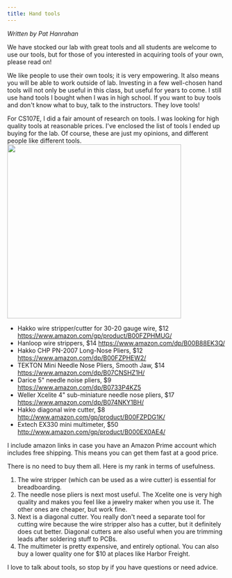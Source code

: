 ```yaml
---
title: Hand tools
---
```


_Written by Pat Hanrahan_

We have stocked our lab with great tools and all students are welcome to use our tools, but for those of you interested in acquiring tools of your own, please read on! 

We like people to use their own tools; it is very empowering. It also means you will be able to work outside of lab. Investing in a few well-chosen hand tools will not only be useful in this
class, but useful for years to come. I still use hand tools I bought
when I was in high school.  If you want to buy tools and don't know what to buy, talk to the instructors. They love tools!  

For CS107E, I did a fair amount of research on
tools. I was looking for high quality tools at reasonable prices.
I've enclosed the list of tools I ended up buying for the lab. Of
course, these are just my opinions, and different people like
different tools. 
<img src="../images/tools.jpg" width="400">
- Hakko wire stripper/cutter for 30-20 gauge wire, $12 <https://www.amazon.com/gp/product/B00FZPHMUG/>
- Hanloop wire strippers, $14 <https://www.amazon.com/dp/B00B88EK3Q/>
- Hakko CHP PN-2007 Long-Nose Pliers, $12 <https://www.amazon.com/dp/B00FZPHEW2/>
- TEKTON Mini Needle Nose Pliers, Smooth Jaw, $14 <https://www.amazon.com/dp/B07CNSHZ1H/>
- Darice 5" needle noise pliers, $9 <https://www.amazon.com/dp/B0733P4KZ5>
- Weller Xcelite 4" sub-miniature needle nose pliers, $17 <https://www.amazon.com/dp/B074NKY1BH/>
- Hakko diagonal wire cutter, $8 <http://www.amazon.com/gp/product/B00FZPDG1K/>
- Extech EX330 mini multimeter, $50 <http://www.amazon.com/gp/product/B000EX0AE4/>

I include amazon links in case you have an Amazon Prime account which includes free shipping. This means you can get them fast at a good price. 

There is no need to buy them all. Here is my rank in terms of usefulness.
1.  The wire stripper (which can be used as a wire cutter)
is essential for breadboarding.
2. The needle nose pliers is next most useful. The Xcelite one is very high quality and makes you feel like a jewelry maker when you use it. The other ones are cheaper,
but work fine. 
3. Next is a diagonal cutter. You really don't
need a separate tool for cutting wire because the wire stripper also has
a cutter, but it definitely does cut better. Diagonal cutters are
also useful when you are trimming leads after soldering stuff to
PCBs. 
4. The multimeter is pretty expensive, and entirely optional.
You can also buy a lower quality one for $10 at places like Harbor
Freight.

I love to talk about tools, so stop by if you
have questions or need advice.

